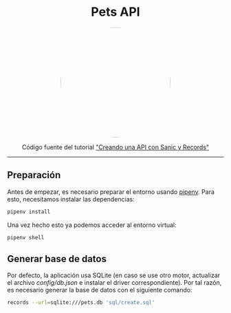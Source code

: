 <h1 align="center">Pets API</h1>

<p align="center">
  <img
    src="https://i.imgur.com/DkHuWRa.jpg"
    height="256"
    width="256"
    style="border-radius: 100%"
  />
</p>

<p align="center">Código fuente del tutorial <a href="https://goo.gl/DA5k36">"Creando una API con Sanic y Records"</a></p>

---

## Preparación

Antes de empezar, es necesario preparar el entorno usando [pipenv](). Para esto, necesitamos instalar las dependencias:

```bash
pipenv install
```

Una vez hecho esto ya podemos acceder al entorno virtual:

```bash
pipenv shell
```

## Generar base de datos

Por defecto, la aplicación usa SQLite (en caso se use otro motor, actualizar el archivo *config/db.json* e instalar el driver correspondiente). Por tal razón, es necesario generar la base de datos con el siguiente comando:

```bash
records --url=sqlite:///pets.db 'sql/create.sql'
```
